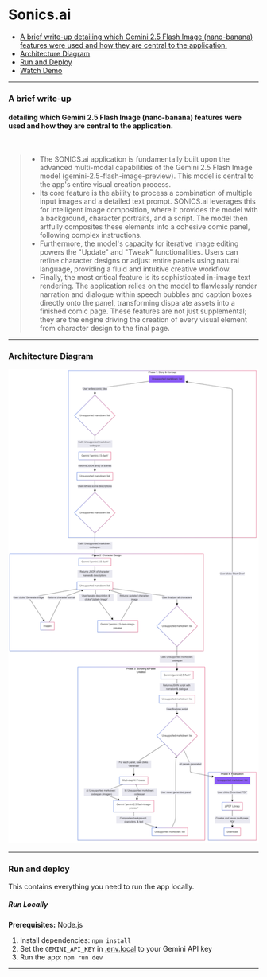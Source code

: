 # Sonics.ai

- [A brief write-up detailing which Gemini 2.5 Flash Image (nano-banana) features were used and how they are central to the application.
](#a-brief-write-up)
- [Architecture Diagram](#architecture-diagram)
- [Run and Deploy](#run-and-deploy)
- [Watch Demo](https://youtu.be/gZ8NMynV-vA)

---

### A brief write-up
#### detailing which Gemini 2.5 Flash Image (nano-banana) features were used and how they are central to the application.

<br>

>- The SONICS.ai application is fundamentally built upon the advanced multi-modal capabilities of the Gemini 2.5 Flash Image model (gemini-2.5-flash-image-preview). This model is central to the app's entire visual creation process.
>- Its core feature is the ability to process a combination of multiple input images and a detailed text prompt. SONICS.ai leverages this for intelligent image composition, where it provides the model with a background, character portraits, and a script. The model then artfully composites these elements into a cohesive comic panel, following complex instructions.
>- Furthermore, the model's capacity for iterative image editing powers the "Update" and "Tweak" functionalities. Users can refine character designs or adjust entire panels using natural language, providing a fluid and intuitive creative workflow.
>- Finally, the most critical feature is its sophisticated in-image text rendering. The application relies on the model to flawlessly render narration and dialogue within speech bubbles and caption boxes directly onto the panel, transforming disparate assets into a finished comic page. These features are not just supplemental; they are the engine driving the creation of every visual element from character design to the final page.

---

### Architecture Diagram

![Architecture Diagram](architecture/architecture.png)

---

### Run and deploy

This contains everything you need to run the app locally.

##### Run Locally

**Prerequisites:**  Node.js


1. Install dependencies:
   `npm install`
2. Set the `GEMINI_API_KEY` in [.env.local](.env.local) to your Gemini API key
3. Run the app:
   `npm run dev`

---



